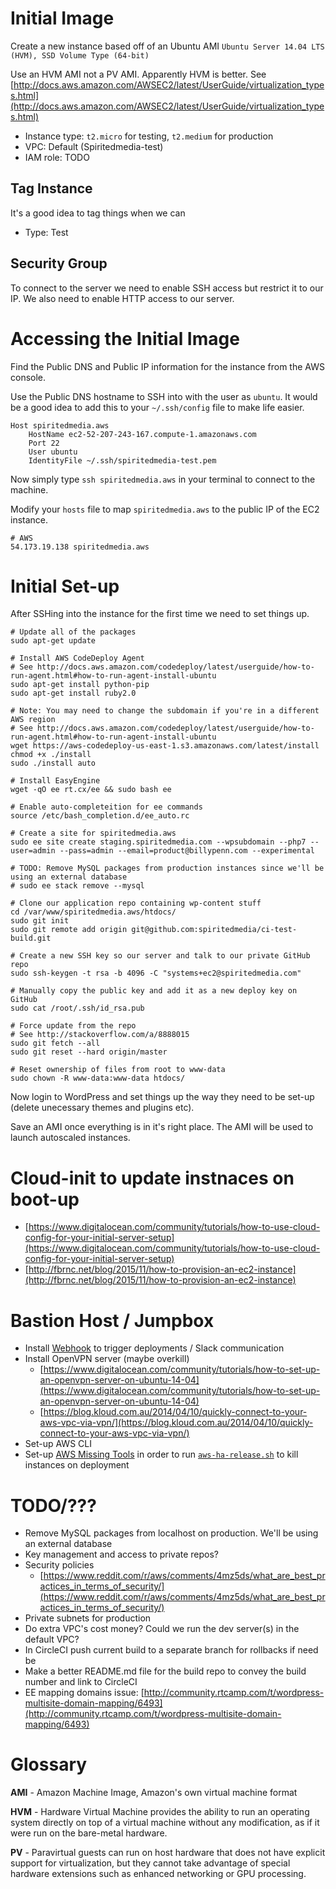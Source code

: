 # Initial Image
Create a new instance based off of an Ubuntu AMI `Ubuntu Server 14.04 LTS (HVM), SSD Volume Type (64-bit)`

Use an HVM AMI not a PV AMI. Apparently HVM is better. See [http://docs.aws.amazon.com/AWSEC2/latest/UserGuide/virtualization_types.html](http://docs.aws.amazon.com/AWSEC2/latest/UserGuide/virtualization_types.html)

 - Instance type: `t2.micro` for testing, `t2.medium` for production
 - VPC: Default (Spiritedmedia-test)
 - IAM role: TODO
 
## Tag Instance
It's a good idea to tag things when we can
 
- Type: Test
 
## Security Group
 To connect to the server we need to enable SSH access but restrict it to our IP. We also need to enable HTTP access to our server.
 
# Accessing the Initial Image
Find the Public DNS and Public IP information for the instance from the AWS console. 

Use the Public DNS hostname to SSH into with the user as `ubuntu`. It would be a good idea to add this to your `~/.ssh/config` file to make life easier.

```
Host spiritedmedia.aws
	HostName ec2-52-207-243-167.compute-1.amazonaws.com
	Port 22
	User ubuntu
	IdentityFile ~/.ssh/spiritedmedia-test.pem
```
Now simply type `ssh spiritedmedia.aws` in your terminal to connect to the machine.

Modify your `hosts` file to map `spiritedmedia.aws` to the public IP of the EC2 instance.

```
# AWS
54.173.19.138 spiritedmedia.aws
```

# Initial Set-up
After SSHing into the instance for the first time we need to set things up.

```
# Update all of the packages
sudo apt-get update

# Install AWS CodeDeploy Agent
# See http://docs.aws.amazon.com/codedeploy/latest/userguide/how-to-run-agent.html#how-to-run-agent-install-ubuntu
sudo apt-get install python-pip
sudo apt-get install ruby2.0

# Note: You may need to change the subdomain if you're in a different AWS region
# See http://docs.aws.amazon.com/codedeploy/latest/userguide/how-to-run-agent.html#how-to-run-agent-install-ubuntu
wget https://aws-codedeploy-us-east-1.s3.amazonaws.com/latest/install
chmod +x ./install
sudo ./install auto

# Install EasyEngine
wget -qO ee rt.cx/ee && sudo bash ee

# Enable auto-completeition for ee commands
source /etc/bash_completion.d/ee_auto.rc

# Create a site for spiritedmedia.aws
sudo ee site create staging.spiritedmedia.com --wpsubdomain --php7 --user=admin --pass=admin --email=product@billypenn.com --experimental

# TODO: Remove MySQL packages from production instances since we'll be using an external database
# sudo ee stack remove --mysql

# Clone our application repo containing wp-content stuff
cd /var/www/spiritedmedia.aws/htdocs/
sudo git init
sudo git remote add origin git@github.com:spiritedmedia/ci-test-build.git

# Create a new SSH key so our server and talk to our private GitHub repo
sudo ssh-keygen -t rsa -b 4096 -C "systems+ec2@spiritedmedia.com"

# Manually copy the public key and add it as a new deploy key on GitHub
sudo cat /root/.ssh/id_rsa.pub

# Force update from the repo
# See http://stackoverflow.com/a/8888015
sudo git fetch --all
sudo git reset --hard origin/master

# Reset ownership of files from root to www-data
sudo chown -R www-data:www-data htdocs/
```
Now login to WordPress and set things up the way they need to be set-up (delete unecessary themes and plugins etc).

Save an AMI once everything is in it's right place. The AMI will be used to launch autoscaled instances. 

# Cloud-init to update instnaces on boot-up
 - [https://www.digitalocean.com/community/tutorials/how-to-use-cloud-config-for-your-initial-server-setup](https://www.digitalocean.com/community/tutorials/how-to-use-cloud-config-for-your-initial-server-setup)
 - [http://fbrnc.net/blog/2015/11/how-to-provision-an-ec2-instance](http://fbrnc.net/blog/2015/11/how-to-provision-an-ec2-instance)

# Bastion Host / Jumpbox
 - Install [Webhook](https://github.com/adnanh/webhook) to trigger deployments / Slack communication
 - Install OpenVPN server (maybe overkill) 
 	- [https://www.digitalocean.com/community/tutorials/how-to-set-up-an-openvpn-server-on-ubuntu-14-04](https://www.digitalocean.com/community/tutorials/how-to-set-up-an-openvpn-server-on-ubuntu-14-04)
 	- [https://blog.kloud.com.au/2014/04/10/quickly-connect-to-your-aws-vpc-via-vpn/](https://blog.kloud.com.au/2014/04/10/quickly-connect-to-your-aws-vpc-via-vpn/)
 - Set-up AWS CLI
 - Set-up [AWS Missing Tools](https://github.com/colinbjohnson/aws-missing-tools) in order to run [`aws-ha-release.sh`](https://github.com/colinbjohnson/aws-missing-tools/blob/master/aws-ha-release/aws-ha-release.sh) to kill instances on deployment  

# TODO/???
 - Remove MySQL packages from localhost on production. We'll be using an external database
 - Key management and access to private repos? 
 - Security policies
 	- [https://www.reddit.com/r/aws/comments/4mz5ds/what_are_best_practices_in_terms_of_security/](https://www.reddit.com/r/aws/comments/4mz5ds/what_are_best_practices_in_terms_of_security/) 
 - Private subnets for production
 - Do extra VPC's cost money? Could we run the dev server(s) in the default VPC?
 - In CircleCI push current build to a separate branch for rollbacks if need be
 - Make a better README.md file for the build repo to convey the build number and link to CircleCI
 - EE mapping domains issue: [http://community.rtcamp.com/t/wordpress-multisite-domain-mapping/6493](http://community.rtcamp.com/t/wordpress-multisite-domain-mapping/6493)


# Glossary
**AMI** - Amazon Machine Image, Amazon's own virtual machine format

**HVM** - Hardware Virtual Machine provides the ability to run an operating system directly on top of a virtual machine without any modification, as if it were run on the bare-metal hardware. 

**PV** - Paravirtual guests can run on host hardware that does not have explicit support for virtualization, but they cannot take advantage of special hardware extensions such as enhanced networking or GPU processing.

  	
